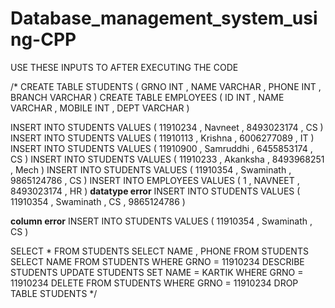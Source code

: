 # Database_management_system_using-CPP

USE THESE INPUTS TO AFTER EXECUTING THE CODE

/*
CREATE TABLE STUDENTS ( GRNO INT , NAME VARCHAR , PHONE INT , BRANCH VARCHAR )
CREATE TABLE EMPLOYEES ( ID INT , NAME VARCHAR , MOBILE INT , DEPT VARCHAR )

INSERT INTO STUDENTS VALUES ( 11910234 , Navneet , 8493023174 , CS )
INSERT INTO STUDENTS VALUES ( 11910113 , Krishna , 6006277089 , IT )
INSERT INTO STUDENTS VALUES ( 11910900 , Samruddhi , 6455853174 , CS )
INSERT INTO STUDENTS VALUES ( 11910233 , Akanksha , 8493968251 , Mech )
INSERT INTO STUDENTS VALUES ( 11910354 , Swaminath , 9865124786 , CS )
INSERT INTO EMPLOYEES VALUES ( 1 , NAVNEET , 8493023174 , HR )
****datatype error****
INSERT INTO STUDENTS VALUES ( 11910354 , Swaminath , CS , 9865124786 )

****column error****
INSERT INTO STUDENTS VALUES ( 11910354 , Swaminath , CS )

SELECT * FROM STUDENTS
SELECT NAME , PHONE FROM STUDENTS
SELECT NAME FROM STUDENTS WHERE GRNO = 11910234
DESCRIBE STUDENTS
UPDATE STUDENTS SET NAME = KARTIK WHERE GRNO = 11910234 
DELETE FROM STUDENTS WHERE GRNO = 11910234
DROP TABLE STUDENTS
*/
